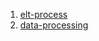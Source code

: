1. [elt-process](1-elt-process/elt-process.md)
2. [data-processing](2-data-processing/data-processing.md)